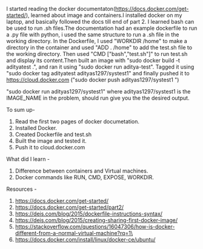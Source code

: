 I started reading the docker documentaton(https://docs.docker.com/get-started/), learned about image and containers.I installed docker on my laptop, and basically followed the docs till end of part 2.
I learned bash can be  used to run .sh files.The documentation had an example dockerfile to run a .py file with python, i used the same structure to run a .sh file in the working directory.
In the Dockerfile, I used "WORKDIR /home" to make a directory in the container and used "ADD . /home" to add the test.sh file to the working directory.
Then used "CMD ["bash","test.sh"]" to run test.sh and display its content.Then built an image with "sudo docker build -t adityatest .", and ran it using "sudo docker run aditya-test".
Tagged it using "sudo docker tag adityatest adityas1297/systest1" and finally pushed it to https://cloud.docker.com ("sudo docker push adityas1297/systest1
")

"sudo docker run adityas1297/systest1" where adityas1297/systest1 is the IMAGE_NAME in the problem, should run give you the the desired output.

To sum up-
1. Read the first two pages of docker documetation.
2. Installed Docker.
3. Created Dockerfile and test.sh
4. Built the image and tested it.
5. Push it to cloud.docker.com


What did I learn - 
1. Difference between containers and Virtual machines.
2. Docker commands like RUN, CMD, EXPOSE, WORKDIR.

Resources - 
1. https://docs.docker.com/get-started/
2. https://docs.docker.com/get-started/part2/
3. https://deis.com/blog/2015/dockerfile-instructions-syntax/
4. https://deis.com/blog/2015/creating-sharing-first-docker-image/
5. https://stackoverflow.com/questions/16047306/how-is-docker-different-from-a-normal-virtual-machine?rq=1\
6. https://docs.docker.com/install/linux/docker-ce/ubuntu/
